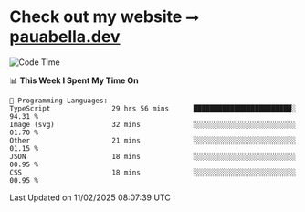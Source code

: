 # Check out my website ⭢ [pauabella.dev](https://pauabella.dev)

<!--START_SECTION:waka-->
![Code Time](http://img.shields.io/badge/Code%20Time-4%2C065%20hrs%2046%20mins-blue)

📊 **This Week I Spent My Time On** 

```text
💬 Programming Languages: 
TypeScript               29 hrs 56 mins      ████████████████████████░   94.31 % 
Image (svg)              32 mins             ░░░░░░░░░░░░░░░░░░░░░░░░░   01.70 % 
Other                    21 mins             ░░░░░░░░░░░░░░░░░░░░░░░░░   01.15 % 
JSON                     18 mins             ░░░░░░░░░░░░░░░░░░░░░░░░░   00.95 % 
CSS                      18 mins             ░░░░░░░░░░░░░░░░░░░░░░░░░   00.95 % 
```


 Last Updated on 11/02/2025 08:07:39 UTC
<!--END_SECTION:waka-->
